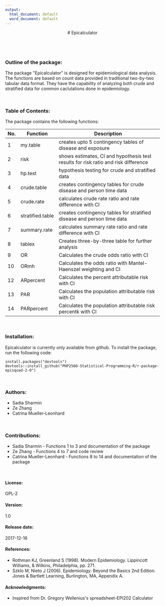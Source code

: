 ```yaml
---
output:
  html_document: default
  word_document: default
---
```

<center>
# Epicalculator
</center>


&nbsp; &nbsp;
------------------------------------------------------------------------------

### Outline of the package:

The package "Epicalculator" is designed for epidemiological data analysis.
The functions are based on count data provided in traditional two-by-two tabular data format. They have the capability of analyzing both crude and stratified data for common caclulations done in epidemiology.

&nbsp;



### Table of Contents:

The package contains the following functions:

| No.  |  Function |  Description    
|---|-----------|--------------------------------------------------------------------------------
| 1  | my.table  | creates upto 5 contingency tables of disease and exposure    
| 2  | risk  | shows estimates, CI and hypothesis test results for risk ratio and risk difference   
| 3 | hp.test  | hypothesis testing for crude and stratified data  
| 4  | crude.table  | creates contingency tables for crude disease and person time data 
| 5  | crude.rate  | calculates crude rate ratio and rate difference with CI   
| 6  | stratified.table  | creates contingency tables for stratified disease and person time data 
| 7  | summary.rate  | calculates summary rate ratio and rate difference with CI 
| 8  | tablex  | Creates three-by-three table for further analysis   
| 9  | OR  | Calculates the crude odds ratio with CI  
| 10  | ORmh  | Calculates the odds ratio with Mantel-Haenszel weighting and CI | 11  | AR  | Calculates the attributable risk with CI  
| 12  | ARpercent  | Calculates the percent attributable risk with CI  
| 13  | PAR  | Calculates the population attributable risk with CI  
| 14  | PARpercent  | Calculates the population attributable risk percentk with CI  
&nbsp;

### Installation:

Epicalculator is currently only available from github. To install the package, run the following code:


```
install.packages("devtools")
devtools::install_github("PHP2560-Statistical-Programming-R/r-package-episquad-2-0")

```

&nbsp;

### Authors: 

* Sadia Sharmin 
* Ze Zhang 
* Catrina Mueller-Leonhard

&nbsp;

### Contributions:

* Sadia Sharmin - Functions 1 to 3 and documentation of the package
* Ze Zhang - Functions 4 to 7 and code review
* Catrina Mueller-Leonhard - Functions 8 to 14 and documentation of the package

&nbsp;

#### License:
GPL-2

#### Version:
1.0

#### Release date:
2017-12-16


#### References:

* Rothman KJ, Greenland S (1998). Modern Epidemiology. Lippincott Williams, & Wilkins, Philadelphia, pp. 271.
* Szklo M, Nieto J (2006). Epidemiology: Beyond the Basics 2nd Edition. Jones & Bartlett Learning, Burlington, MA, Appendix A.


#### Acknowledgments:

* Inspired from Dr. Gregory Wellenius's spreadsheet-EPI202 Calculator 
